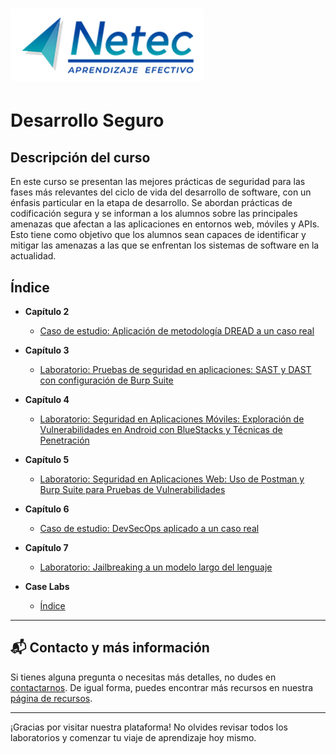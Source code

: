# ![Logo](images/neteclogo.png) 

# Desarrollo Seguro

## Descripción del curso

En este curso se presentan las mejores prácticas de seguridad para las fases más relevantes del ciclo de vida del desarrollo de software, con un énfasis particular en la etapa de desarrollo. Se abordan prácticas de codificación segura y se informan a los alumnos sobre las principales amenazas que afectan a las aplicaciones en entornos web, móviles y APIs. Esto tiene como objetivo que los alumnos sean capaces de identificar y mitigar las amenazas a las que se enfrentan los sistemas de software en la actualidad.

## Índice

- **Capítulo 2**<br>
  - [Caso de estudio: Aplicación de metodología DREAD a un caso real](./Capítulo2/README.md)

- **Capítulo 3** <br>
  - [Laboratorio: Pruebas de seguridad en aplicaciones: SAST y DAST con configuración de Burp Suite](./Capítulo3/README.md)
    
- **Capítulo 4**<br>
  - [Laboratorio: Seguridad en Aplicaciones Móviles: Exploración de Vulnerabilidades en Android con BlueStacks y Técnicas de Penetración](./Capítulo4/README.md)
    
- **Capítulo 5**<br>
  - [Laboratorio: Seguridad en Aplicaciones Web: Uso de Postman y Burp Suite para Pruebas de Vulnerabilidades](./Capítulo5/README.md)
    
- **Capítulo 6**<br>
  - [Caso de estudio: DevSecOps aplicado a un caso real](./Capítulo6/README.md)
 
- **Capítulo 7**<br>
  - [Laboratorio: Jailbreaking a un modelo largo del lenguaje](./Capítulo7/README.md)
 
- **Case Labs**<br>
  - [Índice](./README_Labs.md)

---

## 📬 **Contacto y más información**

Si tienes alguna pregunta o necesitas más detalles, no dudes en [contactarnos](mailto:soporte@netec.com). De igual forma, puedes encontrar más recursos en nuestra [página de recursos](https://netec.com).

---

¡Gracias por visitar nuestra plataforma! No olvides revisar todos los laboratorios y comenzar tu viaje de aprendizaje hoy mismo.
